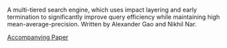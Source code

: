 A multi-tiered search engine, which uses impact layering and early termination to significantly improve query efficiency while maintaining high mean-average-precision.  Written by Alexander Gao and Nikhil Nar.

[Accompanying Paper](https://github.com/gaoalexander/layered-index-search-engine/blob/master/MultiTieredSearchEngineArchitecture.pdf "Accompanying Paper")
